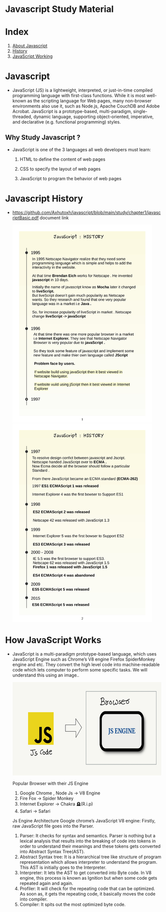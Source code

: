 # Javascript Study Material

# Index

1. [About Javascript](#javascript?)
2. [History](#javascript-history)
3. [JavaScript Working](#how-javascript-works)

# Javascript

- JavaScript (JS) is a lightweight, interpreted, or just-in-time compiled programming language with first-class functions. While it is most well-known as the scripting language for Web pages, many non-browser environments also use it, such as Node.js, Apache CouchDB and Adobe Acrobat. JavaScript is a prototype-based, multi-paradigm, single-threaded, dynamic language, supporting object-oriented, imperative, and declarative (e.g. functional programming) styles.

## Why Study Javascript ?

- JavaScript is one of the 3 languages all web developers must learn:

  1.  HTML to define the content of web pages

  2.  CSS to specify the layout of web pages

  3.  JavaScript to program the behavior of web pages

# Javascript History

- https://github.com/Axhutoxh/javascript/blob/main/study/chapter1/javascriptBasic.pdf document link

  <p float="left">

    <img src="https://github.com/Axhutoxh/javascript/blob/main/study/chapter1/assets/javascriptBasic-1.jpg" width="450" />
      &nbsp; &nbsp;
    <img src="https://github.com/Axhutoxh/javascript/blob/main/study/chapter1/assets/javascriptBasic-2.jpg"  width="450" />

  </p>

# How JavaScript Works

- JavaScript is a multi-paradigm prototype-based language, which uses JavaScript Engine such as Chrome’s V8 engine Firefox SpiderMonkey engine and etc. They convert the high level code into machine-readable code which lets computer to perform some specific tasks. We will understand this using an image..

  <img src="https://github.com/Axhutoxh/javascript/blob/main/study/chapter1/assets/javascriptWorking1.png" width="800" height="300"   />

  Popular Browser with their JS Engine

  1. Google Chrome , Node Js -> V8 Engine
  2. Fire Fox -> Spider Monkey
  3. Internet Explorer -> Chakra 🪦(R.i.p)
  4. Safari -> Safari

  Js Engine Architecture
  Google chrome’s JavaScript V8 engine: Firstly, raw JavaScript file goes into the Parser.

  1. Parser: It checks for syntax and semantics. Parser is nothing but a lexical analysis that results into the breaking of code into tokens in order to understand their meanings and these tokens gets converted into Abstract Syntax Tree(AST).
  2. Abstract Syntax tree: It is a hierarchical tree like structure of program representation which allows interpreter to understand the program. This AST is initially goes to the Interpreter.
  3. Interpreter: It lets the AST to get converted into Byte code. In V8 engine, this process is known as Ignition but when some code gets repeated again and again.
  4. Profiler: It will check for the repeating code that can be optimized. As soon as, it gets the repeating code, it basically moves the code into compiler.
  5. Compiler: It spits out the most optimized byte code.
